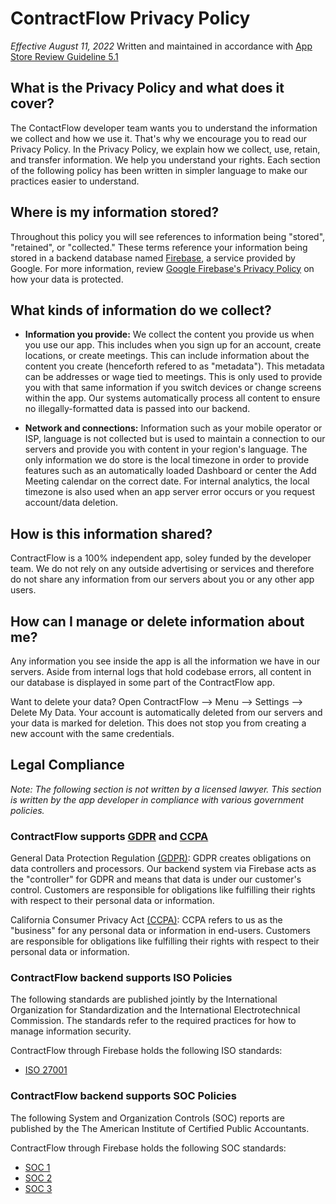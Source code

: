 # ContractFlow Privacy Policy

_Effective August 11, 2022_
Written and maintained in accordance with [App Store Review Guideline 5.1](https://developer.apple.com/app-store/review/guidelines/#5.1)

## What is the Privacy Policy and what does it cover?

The ContactFlow developer team wants you to understand the information we collect and how we use it. That's why we encourage you to read our Privacy Policy. 
In the Privacy Policy, we explain how we collect, use, retain, and transfer information. We help you understand your rights. Each section of the following policy has been written in simpler language to make our practices easier to understand.

## Where is my information stored?
Throughout this policy you will see references to information being "stored", "retained", or "collected." These terms reference your information being stored in a backend database named [Firebase](https://firebase.google.com), a service provided by Google. For more information, review [Google Firebase's Privacy Policy](https://firebase.google.com/support/privacy) on how your data is protected.


## What kinds of information do we collect?

- **Information you provide:** We collect the content you provide us when you use our app. This includes when you sign up for an account, create locations, or create meetings. This can include information about the content you create (henceforth refered to as "metadata"). This metadata can be addresses or wage tied to meetings. This is only used to provide you with that same information if you switch devices or change screens within the app. Our systems automatically process all content to ensure no illegally-formatted data is passed into our backend. 


- **Network and connections:** Information such as your mobile operator or ISP, language is not collected but is used to maintain a connection to our servers and provide you with content in your region's language. The only information we do store is the local timezone in order to provide features such as an automatically loaded Dashboard or center the Add Meeting calendar on the correct date. For internal analytics, the local timezone is also used when an app server error occurs or you request account/data deletion.

## How is this information shared?
ContractFlow is a 100% independent app, soley funded by the developer team. We do not rely on any outside advertising or services and therefore do not share any information from our servers about you or any other app users.

## How can I manage or delete information about me?
Any information you see inside the app is all the information we have in our servers. Aside from internal logs that hold codebase errors, all content in our database is displayed in some part of the ContractFlow app. 

Want to delete your data? Open ContractFlow --> Menu --> Settings --> Delete My Data. Your account is automatically deleted from our servers and your data is marked for deletion. This does not stop you from creating a new account with the same credentials. 

## Legal Compliance
_Note: The following section is not written by a licensed lawyer. This section is written by the app developer in compliance with various government policies._

### ContractFlow supports [GDPR](https://eur-lex.europa.eu/legal-content/EN/TXT/PDF/?uri=CELEX:32016R0679) and [CCPA](https://oag.ca.gov/privacy/ccpa)

General Data Protection Regulation [(GDPR)](https://eur-lex.europa.eu/legal-content/EN/TXT/PDF/?uri=CELEX:32016R0679): GDPR creates obligations on data controllers and processors. Our backend system via Firebase acts as the "controller" for GDPR and means that data is under our customer's control. Customers are responsible for obligations like fulfilling their rights with respect to their personal data or information.
 
California Consumer Privacy Act [(CCPA)](https://oag.ca.gov/privacy/ccpa): CCPA refers to us as the "business" for any personal data or information in end-users. Customers are responsible for obligations like fulfilling their rights with respect to their personal data or information.

### ContractFlow backend supports ISO Policies

The following standards are published jointly by the International Organization for Standardization and the International Electrotechnical Commission. The standards refer to the required practices for how to manage information security. 

ContractFlow through Firebase holds the following ISO standards: 
-  [ISO 27001](https://firebase.google.com/static/downloads/gdpr/JUNE2022_Firebase_ISO_27001.pdf)

### ContractFlow backend supports SOC Policies

The following System and Organization Controls (SOC) reports are published by the The American Institute of Certified Public Accountants.

ContractFlow through Firebase holds the following SOC standards:
- [SOC 1](https://us.aicpa.org/interestareas/frc/assuranceadvisoryservices/aicpasoc1report)
- [SOC 2](https://us.aicpa.org/interestareas/frc/assuranceadvisoryservices/aicpasoc2report)
- [SOC 3](https://us.aicpa.org/interestareas/frc/assuranceadvisoryservices/aicpasoc3report)
